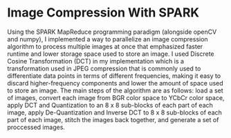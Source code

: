 # Image Compression With SPARK



Using the SPARK MapReduce programming paradigm (alongside openCV and numpy), I implemented a way to parallelize an image compression algorithm to process multiple images at once that emphasized faster runtime and lower storage space used to store an image. I used Discrete Cosine Transformation (DCT) in my implementation which is a transformation used in JPEG compression that is commonly used to differentiate data points in terms of different frequencies, making it easy to discard higher-frequency components and lower the amount of space used to store an image. The main steps of the algorithm are as follows: load a set of images, convert each image from BGR color space to YCbCr color space, apply DCT and Quantization to an 8 x 8 sub-blocks of each part of each image, apply De-Quantization and Inverse DCT to 8 x 8 sub-blocks of each part of each image, stitch the images back together, and generate a set of proccessed images.
